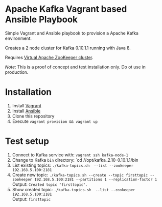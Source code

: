# Apache Kafka Vagrant based Ansible Playbook
Simple Vagrant and Ansible playbook to provision a Apache Kafka environment.

Creates a 2 node cluster for Kafka 0.10.1.1 running with Java 8.

Requires [Virtual Apache ZooKeeper cluster](https://github.com/skohlmann/virtual-zookeeper-cluster).

*Note*: This is a proof of concept and test installation only. Do ot use in production.

# Installation

1. Install [Vagrant](https://www.vagrantup.com/)
2. Install [Ansible](https://www.ansible.com/)
3. Clone this repository
4. Execute `vagrant provision && vagrant up`

# Test setup

1. Connect to Kafka service with: `vagrant ssh kafka-node-1`
2. Change to Kafka `bin` directory: `cd //opt/kafka_2.10-0.10.1.1/bin
3. List existing topics: `./kafka-topics.sh  --list --zookeeper 192.168.5.100:2181`
4. Create new topic: `./kafka-topics.sh --create --topic firsttopic --zookeeper 192.168.5.100:2181 --partitions 1 --replication-factor 1`<br />Output: `Created topic "firsttopic".`
5. Show created topic: `./kafka-topics.sh  --list --zookeeper 192.168.5.100:2181`<br />Output: `firsttopic`
